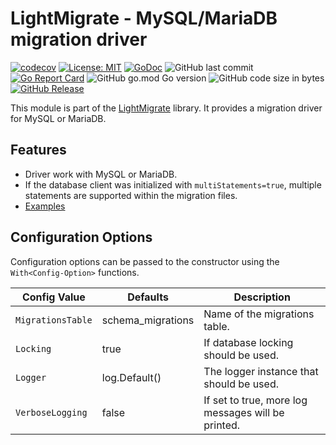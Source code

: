 # LightMigrate - MySQL/MariaDB migration driver

[![codecov](https://codecov.io/gh/h44z/lightmigrate-mysql/branch/master/graph/badge.svg?token=S7E18P04CY)](https://codecov.io/gh/h44z/lightmigrate-mysql)
[![License: MIT](https://img.shields.io/badge/license-MIT-green.svg)](https://opensource.org/licenses/MIT)
[![GoDoc](https://pkg.go.dev/badge/github.com/h44z/lightmigrate-mysql/mysql)](https://pkg.go.dev/github.com/h44z/lightmigrate-mysql/mysql)
![GitHub last commit](https://img.shields.io/github/last-commit/h44z/lightmigrate-mysql)
[![Go Report Card](https://goreportcard.com/badge/github.com/h44z/lightmigrate-mysql)](https://goreportcard.com/report/github.com/h44z/lightmigrate-mysql)
![GitHub go.mod Go version](https://img.shields.io/github/go-mod/go-version/h44z/lightmigrate-mysql)
![GitHub code size in bytes](https://img.shields.io/github/languages/code-size/h44z/lightmigrate-mysql)
[![GitHub Release](https://img.shields.io/github/release/h44z/lightmigrate-mysql.svg)](https://github.com/h44z/lightmigrate-mysql/releases)

This module is part of the [LightMigrate](https://github.com/h44z/lightmigrate) library.
It provides a migration driver for MySQL or MariaDB.

## Features
 * Driver work with MySQL or MariaDB. 
 * If the database client was initialized with `multiStatements=true`, multiple statements are supported within the migration files.
 * [Examples](./examples)

## Configuration Options

Configuration options can be passed to the constructor using the `With<Config-Option>` functions.

| Config Value      | Defaults          | Description                                        |
|-------------------|-------------------|----------------------------------------------------|
| `MigrationsTable` | schema_migrations | Name of the migrations table.                      |
| `Locking`         | true              | If database locking should be used.                |
| `Logger`          | log.Default()     | The logger instance that should be used.           |
| `VerboseLogging`  | false             | If set to true, more log messages will be printed. |
